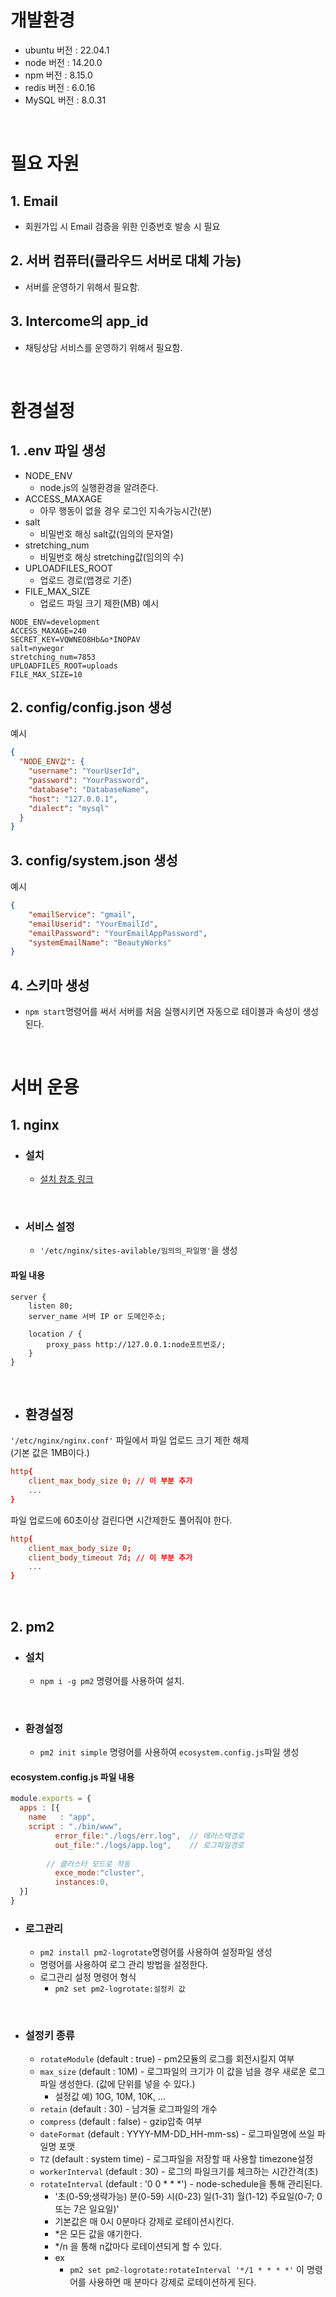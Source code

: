 # 개발환경
- ubuntu 버전 : 22.04.1
- node 버전 : 14.20.0
- npm 버전 : 8.15.0
- redis 버전 : 6.0.16
- MySQL 버전 : 8.0.31

<br/>

# 필요 자원
## 1. Email
- 회원가입 시 Email 검증을 위한 인증번호 발송 시 필요

## 2. 서버 컴퓨터(클라우드 서버로 대체 가능)
- 서버를 운영하기 위해서 필요함.

## 3. Intercome의 app_id
- 채팅상담 서비스를 운영하기 위해서 필요함.

<br/>

# 환경설정
## 1. .env 파일 생성  
- NODE_ENV
    - node.js의 실행환경을 알려준다.
- ACCESS_MAXAGE
    - 아무 행동이 없을 경우 로그인 지속가능시간(분)
- salt
    - 비밀번호 해싱 salt값(임의의 문자열)  
- stretching_num
    - 비밀번호 해싱 stretching값(임의의 수)  
- UPLOADFILES_ROOT
    - 업로드 경로(앱경로 기준)
- FILE_MAX_SIZE
    - 업로드 파일 크기 제한(MB)
예시
```Shell:.env
NODE_ENV=development  
ACCESS_MAXAGE=240  
SECRET_KEY=VQWNEO8Hb&o*INOPAV  
salt=nywegor  
stretching_num=7853  
UPLOADFILES_ROOT=uploads  
FILE_MAX_SIZE=10  
```
## 2. config/config.json 생성  
예시
```json
{  
  "NODE_ENV값": {  
    "username": "YourUserId",  
    "password": "YourPassword",  
    "database": "DatabaseName",  
    "host": "127.0.0.1",  
    "dialect": "mysql"  
  }  
}
```
## 3. config/system.json 생성  
예시
```json
{
    "emailService": "gmail",
    "emailUserid": "YourEmailId",
    "emailPassword": "YourEmailAppPassword",
    "systemEmailName": "BeautyWorks"
}
```
## 4. 스키마 생성  
- ```npm start```명령어를 써서 서버를 처음 실행시키면 자동으로 테이블과 속성이 생성된다.

<br/>

# 서버 운용
## 1. nginx
- ### 설치
    - [설치 참조 링크](http://nginx.org/en/linux_packages.html#instructions)

<br/>

- ### 서비스 설정
    - ```'/etc/nginx/sites-avilable/임의의_파일명'```을 생성  
#### **파일 내용**
```
server {  
    listen 80;  
    server_name 서버 IP or 도메인주소;  

    location / {  
        proxy_pass http://127.0.0.1:node포트번호/;  
    }  
}
```

<br/>

- ## 환경설정
```'/etc/nginx/nginx.conf'``` 파일에서 파일 업로드 크기 제한 해제  
(기본 값은 1MB이다.)  
```Shell:nginx.conf  
http{   
    client_max_body_size 0; // 이 부분 추가  
    ...  
}
```

파일 업로드에 60초이상 걸린다면 시간제한도 풀어줘야 한다.  

```Shell:nginx.conf  
http{   
    client_max_body_size 0;  
    client_body_timeout 7d; // 이 부분 추가  
    ...  
}
```    

<br/>

## 2. pm2
- ### 설치
    - ```npm i -g pm2``` 명령어를 사용하여 설치.

<br/>

- ### 환경설정
    - ```pm2 init simple``` 명령어를 사용하여 ```ecosystem.config.js```파일 생성  
#### **ecosystem.config.js 파일 내용**
```js
module.exports = {
  apps : [{
    name   : "app",
    script : "./bin/www",
          error_file:"./logs/err.log",  // 에러스택경로
          out_file:"./logs/app.log",    // 로그파일경로
        
        // 클러스터 모드로 작동
          exce_mode:"cluster",
          instances:0,
  }]
}
```
- ### 로그관리
    - ```pm2 install pm2-logrotate```명령어를 사용하여 설정파일 생성
    - 명령어를 사용하여 로그 관리 방법을 설정한다.
    - 로그관리 설정 명령어 형식
        - ```pm2 set pm2-logrotate:설정키 값```  

<br/>

- ### 설정키 종류
    - ```rotateModule``` (default : true) - pm2모듈의 로그를 회전시킬지 여부  
    - ```max_size``` (default : 10M) - 로그파일의 크기가 이 값을 넘을 경우 새로운 로그 파일 생성한다. (값에 단위를 넣을 수 있다.)  
        - 설정값 예) 10G, 10M, 10K, ...
    - ```retain``` (default : 30) - 남겨둘 로그파일의 개수
    - ```compress``` (default : false) - gzip압축 여부
    - ```dateFormat``` (default : YYYY-MM-DD_HH-mm-ss) - 로그파일명에 쓰일 파일명 포맷
    - ```TZ``` (default : system time) - 로그파일을 저장할 때 사용할 timezone설정
    - ```workerInterval``` (default : 30) - 로그의 파일크기를 체크하는 시간간격(초)
    - ```rotateInterval``` (default : '0 0 * * *') - node-schedule을 통해 관리된다.
        - '초(0-59;생략가능) 분(0-59) 시(0-23) 일(1-31) 월(1-12) 주요일(0-7; 0 또는 7은 일요일)'
        - 기본값은 매 0시 0분마다 강제로 로테이션시킨다.
        - *은 모든 값을 얘기한다.
        - */n 을 통해 n값마다 로테이션되게 할 수 있다.
        - ex
            - ```pm2 set pm2-logrotate:rotateInterval '*/1 * * * *'``` 이 명령어를 사용하면 매 분마다 강제로 로테이션하게 된다.
        